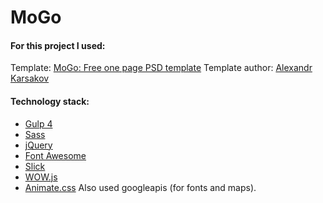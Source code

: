 # MoGo

#### For this project I used:

Template: [MoGo: Free one page PSD template](https://freebiesbug.com/psd-freebies/mogo-free-one-page-psd-template/)
Template author: [Alexandr Karsakov](https://creativemarket.com/laaqiq?u=freebiesbug)

#### Technology stack:
* [Gulp 4](https://gulpjs.com/)
* [Sass](https://sass-lang.com/)
* [jQuery](https://jquery.com/)
* [Font Awesome](https://fontawesome.com/)
* [Slick](https://kenwheeler.github.io/slick/)
* [WOW.js](https://github.com/graingert/wow)
* [Animate.css](https://github.com/daneden/animate.css)
Also used googleapis (for fonts and maps).
